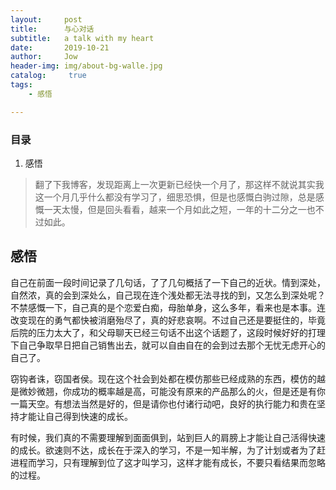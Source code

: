 ```yaml
---
layout:     post
title:      与心对话
subtitle:   a talk with my heart
date:       2019-10-21
author:     Jow
header-img: img/about-bg-walle.jpg
catalog: 	 true 
tags:
    - 感悟

---
```


### 目录
1. 感悟


> 翻了下我博客，发现距离上一次更新已经快一个月了，那这样不就说其实我这一个月几乎什么都没有学习了，细思恐惧，但是也感慨白驹过隙，总是感慨一天太慢，但是回头看看，越来一个月如此之短，一年的十二分之一也不过如此。


## 感悟
自己在前面一段时间记录了几句话，了了几句概括了一下自己的近状。情到深处，自然浓，真的会到深处么，自己现在连个浅处都无法寻找的到，又怎么到深处呢？不禁感慨一下，自己真的是个恋爱白痴，母胎单身，这么多年，看来也是本事。连改变现在的勇气都快被消磨殆尽了，真的好悲哀啊。不过自己还是要挺住的，毕竟后院的压力太大了，和父母聊天已经三句话不出这个话题了，这段时候好好的打理下自己争取早日把自己销售出去，就可以自由自在的会到过去那个无忧无虑开心的自己了。

窃钩者诛，窃国者侯。现在这个社会到处都在模仿那些已经成熟的东西，模仿的越是微妙微翘，你成功的概率越是高，可能没有原来的产品那么的火，但是还是有你一篇天空。有想法当然是好的，但是请你也付诸行动吧，良好的执行能力和贵在坚持才能让自己得到快速的成长。

有时候，我们真的不需要理解到面面俱到，站到巨人的肩膀上才能让自己活得快速的成长。欲速则不达，成长在于深入的学习，不是一知半解，为了计划或者为了赶进程而学习，只有理解到位了这才叫学习，这样才能有成长，不要只看结果而忽略的过程。